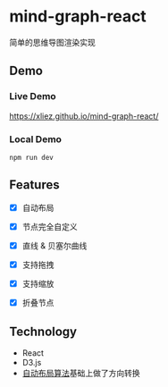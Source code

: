 # mind-graph-react

简单的思维导图渲染实现

## Demo

### Live Demo

https://xliez.github.io/mind-graph-react/

### Local Demo

```shell
npm run dev
```

## Features

- [x] 自动布局
- [x] 节点完全自定义
- [x] 直线 & 贝塞尔曲线
- [x] 支持拖拽
- [x] 支持缩放
- [x] 折叠节点


## Technology

- React
- D3.js
- [自动布局算法](https://zhuanlan.zhihu.com/p/573659320)基础上做了方向转换
